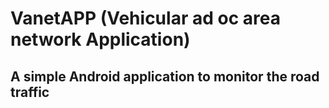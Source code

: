 <h1>VanetAPP (Vehicular ad oc area network Application)</h1>
<h2>A simple Android application to monitor the road traffic</h2>
